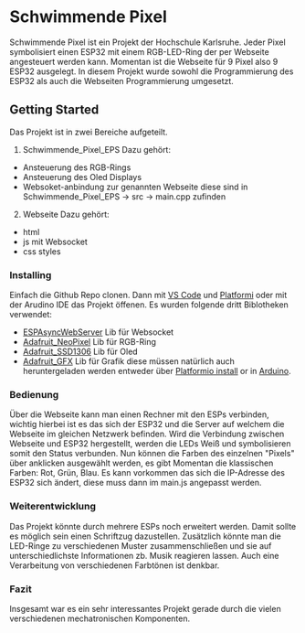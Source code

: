 # Schwimmende Pixel

Schwimmende Pixel ist ein Projekt der Hochschule Karlsruhe. Jeder Pixel symbolisiert einen ESP32 mit einem RGB-LED-Ring der per Webseite angesteuert werden kann.
Momentan ist die Webseite für 9 Pixel also 9 ESP32 ausgelegt.
In diesem Projekt wurde sowohl die Programmierung des ESP32 als auch die Webseiten Programmierung umgesetzt.

## Getting Started
Das Projekt ist in zwei Bereiche aufgeteilt.
1. Schwimmende_Pixel_EPS
Dazu gehört:
* Ansteuerung des RGB-Rings
* Ansteuerung des Oled Displays
* Websoket-anbindung zur genannten Webseite
diese sind in Schwimmende_Pixel_EPS -> src -> main.cpp zufinden
2. Webseite
Dazu gehört:
* html
* js mit Websocket
* css styles

### Installing
Einfach die Github Repo clonen. Dann mit [VS Code](https://code.visualstudio.com/) und [Platformi](https://github.com/platformio/platformio-vscode-ide) oder mit der Arudino IDE das Projekt öffenen. Es wurden folgende dritt Biblotheken verwendet:
* [ESPAsyncWebServer](https://github.com/me-no-dev/ESPAsyncWebServer) Lib für Websocket
* [Adafruit_NeoPixel](https://github.com/adafruit/Adafruit_NeoPixel) Lib für RGB-Ring
* [Adafruit_SSD1306](https://github.com/adafruit/Adafruit_SSD1306) Lib für Oled
* [Adafruit_GFX](https://github.com/adafruit/Adafruit-GFX-Library) Lib für Grafik
diese müssen natürlich auch heruntergeladen werden entweder über [Platformio install](https://docs.platformio.org/en/latest/librarymanager/) or in [Arduino](https://www.arduino.cc/en/guide/libraries).

### Bedienung
Über die Webseite kann man einen Rechner mit den ESPs verbinden, wichtig hierbei ist es das sich der ESP32 und die Server auf welchem die Webseite im gleichen Netzwerk befinden. Wird die Verbindung zwischen Webseite und ESP32 hergestellt, werden die LEDs Weiß und symbolisieren somit den Status verbunden.
Nun können die Farben des einzelnen "Pixels" über anklicken ausgewählt werden, es gibt Momentan die klassischen Farben: Rot, Grün, Blau.
Es kann vorkommen das sich die IP-Adresse des ESP32 sich ändert, diese muss dann im main.js angepasst werden.

### Weiterentwicklung
Das Projekt könnte durch mehrere ESPs noch erweitert werden. Damit sollte es möglich sein einen Schriftzug dazustellen.
Zusätzlich könnte man die LED-Ringe zu verschiedenen Muster zusammenschließen und sie auf unterschiedlichste Informationen zb. Musik reagieren lassen.
Auch eine Verarbeitung von verschiedenen Farbtönen ist denkbar.

### Fazit
Insgesamt war es ein sehr interessantes Projekt gerade durch die vielen verschiedenen mechatronischen Komponenten.